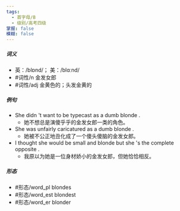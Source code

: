 ```yaml
---
tags:
  - 首字母/B
  - 级别/高考四级
掌握: false
模糊: false
---
```

##### 词义
- 英：/blɒnd/； 美：/blɑːnd/
- #词性/n  金发女郎
- #词性/adj  金黄色的；头发金黄的
##### 例句
- She didn 't want to be typecast as a dumb blonde .
	- 她不想总是演傻乎乎的金发女郎一类的角色。
- She was unfairly caricatured as a dumb blonde .
	- 她被不公正地丑化成了一个傻头傻脑的金发女郎。
- I thought she would be small and blonde but she 's the complete opposite .
	- 我原以为她是一位身材娇小的金发女郎，但她恰恰相反。
##### 形态
- #形态/word_pl blondes
- #形态/word_est blondest
- #形态/word_er blonder
